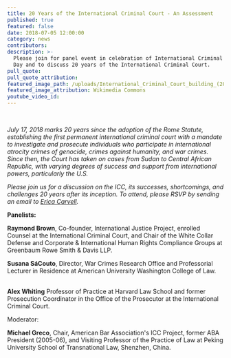 ```yaml
---
title: 20 Years of the International Criminal Court - An Assessment
published: true
featured: false
date: 2018-07-05 12:00:00
category: news
contributors:
description: >-
  Please join for panel event in celebration of International Criminal Justice
  Day and to discuss 20 years of the International Criminal Court.
pull_quote:
pull_quote_attribution:
featured_image_path: /uploads/International_Criminal_Court_building_(2016)_in_The_Hague.png
featured_image_attribution: Wikimedia Commons
youtube_video_id:
---
```


&nbsp;

*July 17, 2018 marks 20 years since the adoption of the Rome Statute, establishing the first permanent international criminal court with a mandate to investigate and prosecute individuals who participate in international atrocity crimes of genocide, crimes against humanity, and war crimes. Since then, the Court has taken on cases from Sudan to Central African Republic, with varying degrees of success and support from international powers, particularly the U.S.*

*Please join us for a discussion on the ICC, its successes, shortcomings, and challenges 20 years after its inception. To attend, please RSVP by sending an email to [Erica Carvell](mailto:erica.carvell@opensocietyfoundations.org?subject=RSVP%20-%2020%20Years%20of%20the%20ICC%20-%20An%20Assessment).&nbsp;*

**Panelists:**

**Raymond Brown**, Co-founder, International Justice Project, enrolled Counsel at the International Criminal Court, and Chair of the White Collar Defense and Corporate & International Human Rights Compliance Groups at Greenbaum Rowe Smith & Davis LLP.

**Susana S&aacute;Couto**, Director, War Crimes Research Office and Professorial Lecturer in Residence at American University Washington College of Law.

<br>**Alex Whiting** Professor of Practice at Harvard Law School and former Prosecution Coordinator in the Office of the Prosecutor at the International Criminal Court.

Moderator:

**Michael Greco**, Chair, American Bar Association's ICC Project, former ABA President (2005-06), and Visiting Professor of the Practice of Law at Peking University School of Transnational Law, Shenzhen, China.